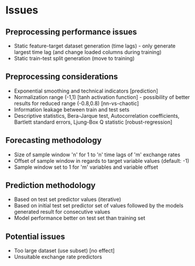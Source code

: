 # Issues

## Preprocessing performance issues

- Static feature-target dataset generation (time lags) - only generate largest time lag (and change loaded columns during training)
- Static train-test split generation (move to training)

## Preprocessing considerations

- Exponential smoothing and technical indicators [prediction]
- Normalization range (-1,1) [tanh activation function] - possibility of better results for reduced range (-0.8,0.8) [nn-vs-chaotic]
- Information leakage between train and test sets
- Descriptive statistics, Bera-Jarque test, Autocorrelation coefficients, Bartlett standard errors, Ljung-Box Q statistic [robust-regression]

## Forecasting methodology

- Size of sample window 'n' for 1 to 'n' time lags of 'm' exchange rates
- Offset of sample window in regards to target variable values (default: -1)
- Sample window set to 1 for 'm' variables and variable offset

## Prediction methodology

- Based on test set predictor values (iterative)
- Based on initial test set predictor set of values followed by the models generated result for consecutive values
- Model performance better on test set than training set

## Potential issues

- Too large dataset (use subset) [no effect]
- Unsuitable exchange rate predictors

